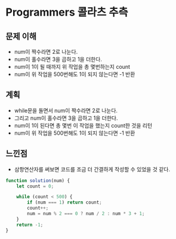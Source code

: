 # Programmers 콜라츠 추측

## 문제 이해

- num이 짝수라면 2로 나눈다.
- num이 홀수라면 3을 곱하고 1을 더한다.
- num이 1이 될 때까지 위 작업을 총 몇번하는지 count
- num이 위 작업을 500번해도 1이 되지 않는다면 -1 반환

## 계획

- while문을 돌면서 num이 짝수라면 2로 나눈다.
- 그리고 num이 홀수라면 3을 곱하고 1을 더한다.
- num이 1이 된다면 총 몇번 이 작업을 했는지 count한 것을 리턴
- num이 위 작업을 500번해도 1이 되지 않는다면 -1 반환

## 느낀점

- 삼항연산자를 써보면 코드를 조금 더 간결하게 작성할 수 있었을 것 같다.

```js
function solution(num) {
	let count = 0;

	while (count < 500) {
		if (num === 1) return count;
		count++;
		num = num % 2 === 0 ? num / 2 : num * 3 + 1;
	}
	return -1;
}
```
